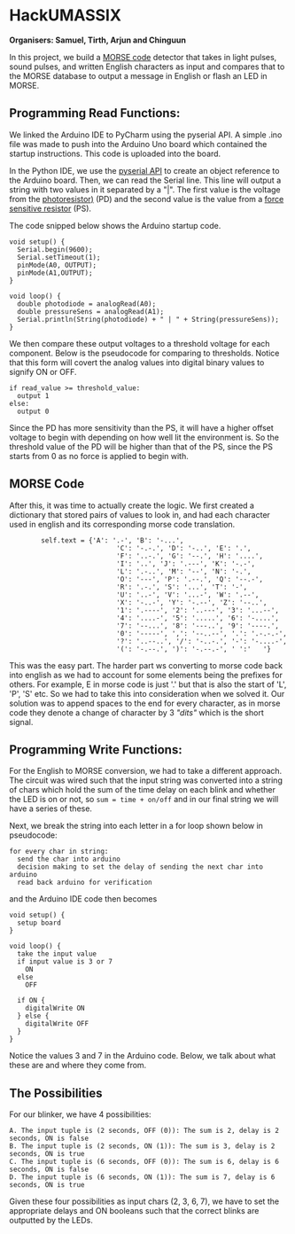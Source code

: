# HackUMASSIX


__Organisers: Samuel, Tirth, Arjun and Chinguun__

In this project, we build a [MORSE code](https://www.britannica.com/topic/Morse-Code) detector that takes in light pulses, sound pulses, and written English characters as input and compares that to the MORSE database to output a message in English or flash an LED in MORSE. 

## Programming Read Functions: 
We linked the Arduino IDE to PyCharm using the pyserial API. A simple .ino file was made to push into the Arduino Uno board which contained the startup instructions. This code is uploaded into the board. 

In the Python IDE, we use the [pyserial API](https://pyserial.readthedocs.io/en/latest/pyserial_api.html) to create an object reference to the Arduino board. Then, we can read the Serial line. This line will output a string with two values in it separated by a "|". The first value is the voltage from the [photoresistor)](https://arduinomodules.info/ky-018-photoresistor-module/) (PD) and the second value is the value from a [force sensitive resistor](https://learn.adafruit.com/force-sensitive-resistor-fsr) (PS). 

The code snipped below shows the Arduino startup code. 
```
void setup() {
  Serial.begin(9600);
  Serial.setTimeout(1);
  pinMode(A0, OUTPUT);
  pinMode(A1,OUTPUT);
}

void loop() {
  double photodiode = analogRead(A0);
  double pressureSens = analogRead(A1);
  Serial.println(String(photodiode) + " | " + String(pressureSens));
}
```

We then compare these output voltages to a threshold voltage for each component. Below is the pseudocode for comparing to thresholds. Notice that this form will covert the analog values into digital binary values to signify ON or OFF. 
```
if read_value >= threshold_value:
  output 1
else:
  output 0
```

Since the PD has more sensitivity than the PS, it will have a higher offset voltage to begin with depending on how well lit the environment is. So the threshold value of the PD will be higher than that of the PS, since the PS starts from 0 as no force is applied to begin with. 
## MORSE Code

After this, it was time to actually create the logic. We first created a dictionary that stored pairs of values to look in, and had each character used in english and its corresponding morse code translation.

```
        self.text = {'A': '.-', 'B': '-...',
                           'C': '-.-.', 'D': '-..', 'E': '.',
                           'F': '..-.', 'G': '--.', 'H': '....',
                           'I': '..', 'J': '.---', 'K': '-.-',
                           'L': '.-..', 'M': '--', 'N': '-.',
                           'O': '---', 'P': '.--.', 'Q': '--.-',
                           'R': '.-.', 'S': '...', 'T': '-',
                           'U': '..-', 'V': '...-', 'W': '.--',
                           'X': '-..-', 'Y': '-.--', 'Z': '--..',
                           '1': '.----', '2': '..---', '3': '...--',
                           '4': '....-', '5': '.....', '6': '-....',
                           '7': '--...', '8': '---..', '9': '----.',
                           '0': '-----', ',': '--..--', '.': '.-.-.-',
                           '?': '..--..', '/': '-..-.', '-': '-....-',
                           '(': '-.--.', ')': '-.--.-', ' ':'   '}
  ```
  
  This was the easy part. The harder part ws converting to morse code back into english as we had to account for some elements being the prefixes for others. For example, E in morse code is just '.' but that is also the start of 'L', 'P', 'S' etc. So we had to take this into consideration when we solved it. Our solution was to append spaces to the end for every character, as in morse code they denote a change of character by 3 *"dits"* which is the short signal.


## Programming Write Functions:
For the English to MORSE conversion, we had to take a different approach. The circuit was wired such that the input string was converted into a string of chars which hold the sum of the time delay on each blink and whether the LED is on or not, so ```sum = time + on/off``` and in our final string we will have a series of these. 

Next, we break the string into each letter in a for loop shown below in pseudocode:
```
for every char in string:
  send the char into arduino
  decision making to set the delay of sending the next char into arduino
  read back arduino for verification
```

and the Arduino IDE code then becomes
```
void setup() {
  setup board
}

void loop() {
  take the input value
  if input value is 3 or 7
    ON
  else
    OFF
  
  if ON {
    digitalWrite ON
  } else {
    digitalWrite OFF
  }
}
```

Notice the values 3 and 7 in the Arduino code. Below, we talk about what these are and where they come from. 

## The Possibilities
For our blinker, we have 4 possibilities:
```
A. The input tuple is (2 seconds, OFF (0)): The sum is 2, delay is 2 seconds, ON is false
B. The input tuple is (2 seconds, ON (1)): The sum is 3, delay is 2 seconds, ON is true
C. The input tuple is (6 seconds, OFF (0)): The sum is 6, delay is 6 seconds, ON is false
D. The input tuple is (6 seconds, ON (1)): The sum is 7, delay is 6 seconds, ON is true
```

Given these four possibilities as input chars (2, 3, 6, 7), we have to set the appropriate delays and ON booleans such that the correct blinks are outputted by the LEDs. 


